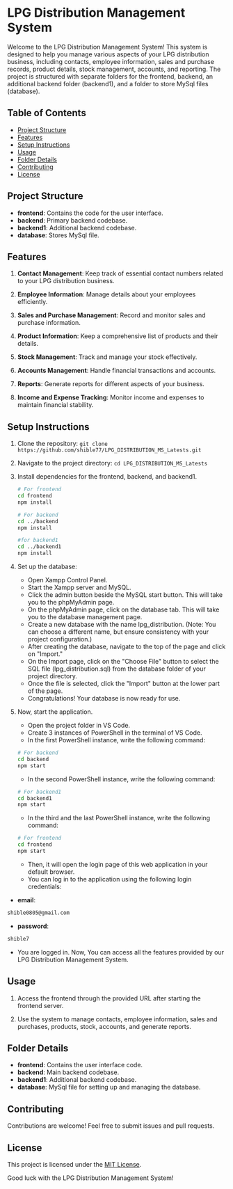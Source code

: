 # LPG Distribution Management System

Welcome to the LPG Distribution Management System! This system is designed to help you manage various aspects of your LPG distribution business, including contacts, employee information, sales and purchase records, product details, stock management, accounts, and reporting. The project is structured with separate folders for the frontend, backend, an additional backend folder (backend1), and a folder to store MySql files (database).

## Table of Contents

- [Project Structure](#project-structure)
- [Features](#features)
- [Setup Instructions](#setup-instructions)
- [Usage](#usage)
- [Folder Details](#folder-details)
- [Contributing](#contributing)
- [License](#license)

## Project Structure

- **frontend**: Contains the code for the user interface.
- **backend**: Primary backend codebase.
- **backend1**: Additional backend codebase.
- **database**: Stores MySql file.

## Features

1. **Contact Management**: Keep track of essential contact numbers related to your LPG distribution business.

2. **Employee Information**: Manage details about your employees efficiently.

3. **Sales and Purchase Management**: Record and monitor sales and purchase information.

4. **Product Information**: Keep a comprehensive list of products and their details.

5. **Stock Management**: Track and manage your stock effectively.

6. **Accounts Management**: Handle financial transactions and accounts.

7. **Reports**: Generate reports for different aspects of your business.

8. **Income and Expense Tracking**: Monitor income and expenses to maintain financial stability.

## Setup Instructions

1. Clone the repository: `git clone https://github.com/shible77/LPG_DISTRIBUTION_MS_Latests.git`

2. Navigate to the project directory: `cd LPG_DISTRIBUTION_MS_Latests`

3. Install dependencies for the frontend, backend, and backend1.

   ```bash
   # For frontend
   cd frontend
   npm install

   # For backend
   cd ../backend
   npm install

   #for backend1
   cd ../backend1
   npm install
   ```
4. Set up the database:
   - Open Xampp Control Panel.
   - Start the Xampp server and MySQL.
   - Click the admin button beside the MySQL start button. This will take you to the phpMyAdmin page.
   - On the phpMyAdmin page, click on the database tab. This will take you to the database management page.
   - Create a new database with the name lpg_distribution. (Note: You can choose a different name, but ensure consistency with your project configuration.)
   - After creating the database, navigate to the top of the page and click on "Import."
   - On the Import page, click on the "Choose File" button to select the SQL file (lpg_distribution.sql) from the database folder of your project directory.
   - Once the file is selected, click the "Import" button at the lower part of the page.
   - Congratulations! Your database is now ready for use.
5. Now, start the application.
   - Open the project folder in VS Code.
   - Create 3 instances of PowerShell in the terminal of VS Code.
   - In the first PowerShell instance, write the following command: 
   ```bash
   # For backend
   cd backend
   npm start 
   ```
   - In the second PowerShell instance, write the following command:
   ```bash
   # For backend1
   cd backend1
   npm start
   ```
   - In the third and the last PowerShell instance, write the following command:
   ```bash
   # For frontend
   cd frontend
   npm start
   ```
   - Then, it will open the login page of this web application in your default browser.
   - You can log in to the application using the following login credentials:
     
  - **email**:
   ```bash
   shible0805@gmail.com
   ``` 
   - **password**:
   ```bash
   shible7
   ```
- You are logged in. Now, You can access all the features provided by our LPG Distribution Management System.
   
## Usage

1. Access the frontend through the provided URL after starting the frontend server.

2. Use the system to manage contacts, employee information, sales and purchases, products, stock, accounts, and generate reports.

## Folder Details
- **frontend**: Contains the user interface code.
- **backend**: Main backend codebase.
- **backend1**: Additional backend codebase.
- **database**: MySql file for setting up and managing the database.

## Contributing
Contributions are welcome! Feel free to submit issues and pull requests.

## License
This project is licensed under the [MIT License](LICENSE).

Good luck with the LPG Distribution Management System!

